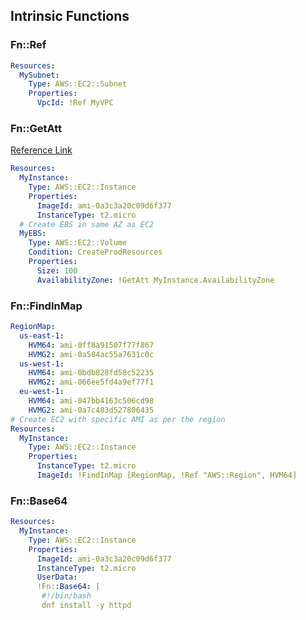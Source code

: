 ## Intrinsic Functions

### Fn::Ref
```yaml
Resources:
  MySubnet:
    Type: AWS::EC2::Subnet
    Properties:
      VpcId: !Ref MyVPC
```

### Fn::GetAtt
[Reference Link](https://docs.aws.amazon.com/AWSCloudFormation/latest/TemplateReference/aws-resource-cloudfront-function.html#aws-resource-cloudfront-function-return-values)
```yaml
Resources:
  MyInstance:
    Type: AWS::EC2::Instance
    Properties:
      ImageId: ami-0a3c3a20c09d6f377
      InstanceType: t2.micro
  # Create EBS in same AZ as EC2
  MyEBS:
    Type: AWS::EC2::Volume
    Condition: CreateProdResources
    Properties:
      Size: 100
      AvailabilityZone: !GetAtt MyInstance.AvailabilityZone
```

### Fn::FindInMap
```yaml
RegionMap:
  us-east-1:
    HVM64: ami-0ff8a91507f77f867
    HVMG2: ami-0a584ac55a7631c0c
  us-west-1:
    HVM64: ami-0bdb828fd58c52235
    HVMG2: ami-066ee5fd4a9ef77f1
  eu-west-1:
    HVM64: ami-047bb4163c506cd98
    HVMG2: ami-0a7c483d527806435
# Create EC2 with specific AMI as per the region
Resources:
  MyInstance:
    Type: AWS::EC2::Instance
    Properties:
      InstanceType: t2.micro
      ImageId: !FindInMap [RegionMap, !Ref "AWS::Region", HVM64]
```
### Fn::Base64
```yaml
Resources:
  MyInstance:
    Type: AWS::EC2::Instance
    Properties:
      ImageId: ami-0a3c3a20c09d6f377
      InstanceType: t2.micro
      UserData:
      !Fn::Base64: |
       #!/bin/bash
       dnf install -y httpd 
```
